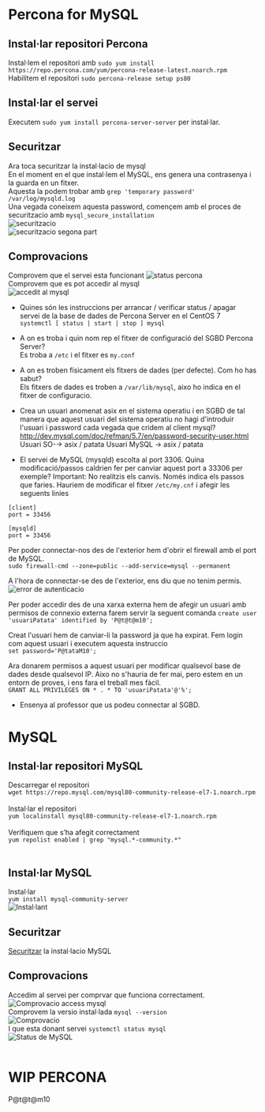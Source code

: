 # Percona for MySQL
## Instal·lar repositori Percona
Instal·lem el repositori amb ```sudo yum install https://repo.percona.com/yum/percona-release-latest.noarch.rpm```<br>
Habilitem el repositori ```sudo percona-release setup ps80```
## Instal·lar el servei
Executem ```sudo yum install percona-server-server``` per instal·lar.

## Securitzar
Ara toca securitzar la instal·lacio de mysql<br>
En el moment en el que instal·lem el MySQL, ens genera una contrasenya i la guarda en un fitxer.<br>
Aquesta la podem trobar amb ```grep 'temporary password' /var/log/mysqld.log```<br>
Una vegada coneixem aquesta password, començem amb el proces de securitzacio amb ```mysql_secure_installation```<br>
![securitzacio](https://i.imgur.com/Sdrn8rO.png)<br>
![securitzacio segona part](https://i.imgur.com/jPNA19Q.png)<br>

## Comprovacions
Comprovem que el servei esta funcionant
![status percona](https://i.imgur.com/CqukLNy.png)<br>
Comprovem que es pot accedir al mysql<br>
![accedit al mysql](https://i.imgur.com/0JZ38fC.png)

- Quines són les instruccions per arrancar / verificar status / apagar servei de la base de dades de Percona Server en el CentOS 7<br>
```systemctl [ status | start | stop ] mysql```
- A on es troba i quin nom rep el fitxer de configuració del SGBD Percona Server?<br>
Es troba a ```/etc``` i el fitxer es ```my.conf```
- A on es troben físicament els fitxers de dades (per defecte). Com ho has sabut?<br>
Els fitxers de dades es troben a ```/var/lib/mysql```, aixo ho indica en el fitxer de configuracio.
- Crea un usuari anomenat asix en el sistema operatiu i en SGBD de tal manera que aquest usuari del sistema operatiu no hagi d'introduir l'usuari i password cada vegada que cridem al client mysql?
		http://dev.mysql.com/doc/refman/5.7/en/password-security-user.html
		Usuari SO-→ asix / patata
		Usuari MySQL → asix / patata

- El servei de MySQL (mysqld) escolta al port 3306. Quina modificació/passos caldrien fer per canviar aquest port a 33306 per exemple? 
Important: No realitzis els canvis. Només indica els passos que faries.
Hauriem de modificar el fitxer ```/etc/my.cnf``` i afegir les seguents linies<br>
```
[client]
port = 33456

[mysqld]
port = 33456
```
Per poder connectar-nos des de l'exterior hem d'obrir el firewall amb el port de MySQL.<br>
```sudo firewall-cmd --zone=public --add-service=mysql --permanent```

A l'hora de connectar-se des de l'exterior, ens diu que no tenim permís.
![error de autenticacio](https://i.imgur.com/7I8sMmu.png)<br>

Per poder accedir des de una xarxa externa hem de afegir un usuari amb permisos de
connexio externa
farem servir la seguent comanda
```create user 'usuariPatata' identified by 'P@t@t@m10';```

Creat l'usuari hem de canviar-li la password ja que ha expirat.
Fem login com aquest usuari i executem aquesta instruccio<br>
```set password='P@tataM10';```

Ara donarem permisos a aquest usuari per modificar qualsevol base de dades desde qualsevol IP. Aixo no s'hauria de fer mai, pero estem en un entorn de proves, i ens fara el treball mes fàcil.<br>
```GRANT ALL PRIVILEGES ON * . * TO 'usuariPatata'@'%';```

- Ensenya al professor que us podeu connectar al SGBD.

# MySQL
## Instal·lar repositori MySQL
Descarregar el repositori <br>```wget https://repo.mysql.com/mysql80-community-release-el7-1.noarch.rpm```<br><br>
Instal·lar el repositori <br>```yum localinstall mysql80-community-release-el7-1.noarch.rpm```<br><br>
Verifiquem que s’ha afegit correctament <br>```yum repolist enabled | grep "mysql.*-community.*"```<br><br>
## Instal·lar MySQL
Instal·lar
<br>```yum install mysql-community-server```<br>
![Instal·lant](https://github.com/mperalsapa/m10-dgarcia-mperal/blob/master/Captura%20de%20pantalla%202020-10-05%20174927.png)

## Securitzar
[Securitzar](https://github.com/mperalsapa/m10-dgarcia-mperal/blob/master/README.md#securitzar) la instal·lacio MySQL

## Comprovacions
Accedim al servei per comprvar que funciona correctament.<br>
![Comprovacio access mysql](https://i.imgur.com/wGJPvDx.png)<br>
Comprovem la versio instal·lada ```mysql --version```<br>
![Comprovacio](https://i.imgur.com/bnqtVen.png)<br>
I que esta donant servei ```systemctl status mysql```<br>
![Status de MySQL](https://i.imgur.com/fd40eUe.png)<br><br>

# WIP PERCONA



P@t@t@m10

